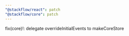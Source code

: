 ```yaml
---
"@stackflow/react": patch
"@stackflow/core": patch
---
```


fix(core)!: delegate overrideInitialEvents to makeCoreStore
